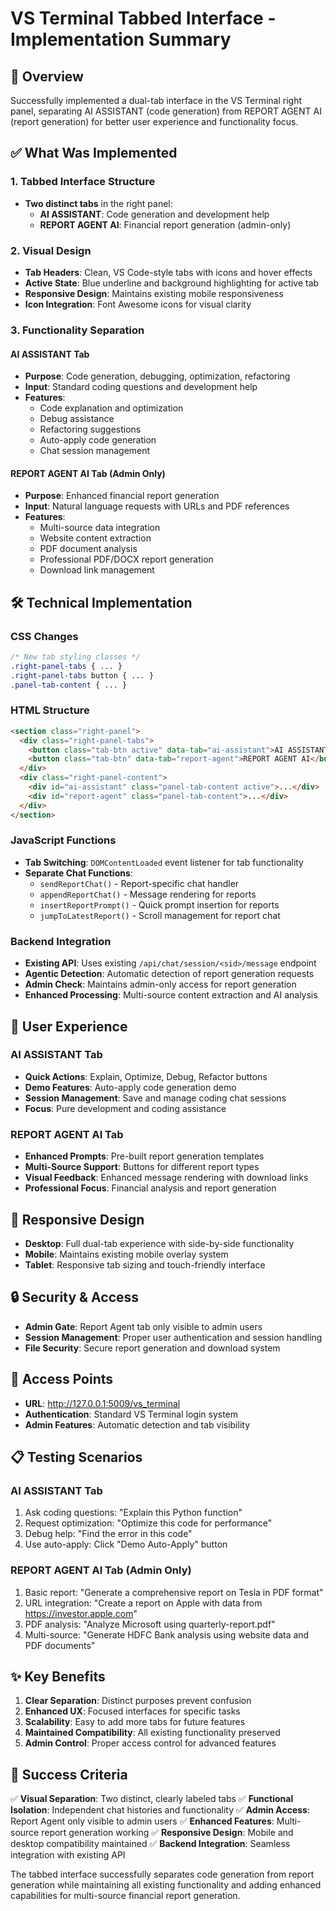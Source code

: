 # VS Terminal Tabbed Interface - Implementation Summary

## 🎯 **Overview**

Successfully implemented a dual-tab interface in the VS Terminal right panel, separating AI ASSISTANT (code generation) from REPORT AGENT AI (report generation) for better user experience and functionality focus.

## ✅ **What Was Implemented**

### **1. Tabbed Interface Structure**
- **Two distinct tabs** in the right panel:
  - **AI ASSISTANT**: Code generation and development help
  - **REPORT AGENT AI**: Financial report generation (admin-only)

### **2. Visual Design**
- **Tab Headers**: Clean, VS Code-style tabs with icons and hover effects
- **Active State**: Blue underline and background highlighting for active tab
- **Responsive Design**: Maintains existing mobile responsiveness
- **Icon Integration**: Font Awesome icons for visual clarity

### **3. Functionality Separation**

#### **AI ASSISTANT Tab**
- **Purpose**: Code generation, debugging, optimization, refactoring
- **Input**: Standard coding questions and development help
- **Features**:
  - Code explanation and optimization
  - Debug assistance
  - Refactoring suggestions
  - Auto-apply code generation
  - Chat session management

#### **REPORT AGENT AI Tab** (Admin Only)
- **Purpose**: Enhanced financial report generation
- **Input**: Natural language requests with URLs and PDF references
- **Features**:
  - Multi-source data integration
  - Website content extraction
  - PDF document analysis
  - Professional PDF/DOCX report generation
  - Download link management

## 🛠 **Technical Implementation**

### **CSS Changes**
```css
/* New tab styling classes */
.right-panel-tabs { ... }
.right-panel-tabs button { ... }
.panel-tab-content { ... }
```

### **HTML Structure**
```html
<section class="right-panel">
  <div class="right-panel-tabs">
    <button class="tab-btn active" data-tab="ai-assistant">AI ASSISTANT</button>
    <button class="tab-btn" data-tab="report-agent">REPORT AGENT AI</button>
  </div>
  <div class="right-panel-content">
    <div id="ai-assistant" class="panel-tab-content active">...</div>
    <div id="report-agent" class="panel-tab-content">...</div>
  </div>
</section>
```

### **JavaScript Functions**
- **Tab Switching**: `DOMContentLoaded` event listener for tab functionality
- **Separate Chat Functions**: 
  - `sendReportChat()` - Report-specific chat handler
  - `appendReportChat()` - Message rendering for reports
  - `insertReportPrompt()` - Quick prompt insertion for reports
  - `jumpToLatestReport()` - Scroll management for report chat

### **Backend Integration**
- **Existing API**: Uses existing `/api/chat/session/<sid>/message` endpoint
- **Agentic Detection**: Automatic detection of report generation requests
- **Admin Check**: Maintains admin-only access for report generation
- **Enhanced Processing**: Multi-source content extraction and AI analysis

## 🎨 **User Experience**

### **AI ASSISTANT Tab**
- **Quick Actions**: Explain, Optimize, Debug, Refactor buttons
- **Demo Features**: Auto-apply code generation demo
- **Session Management**: Save and manage coding chat sessions
- **Focus**: Pure development and coding assistance

### **REPORT AGENT AI Tab**
- **Enhanced Prompts**: Pre-built report generation templates
- **Multi-Source Support**: Buttons for different report types
- **Visual Feedback**: Enhanced message rendering with download links
- **Professional Focus**: Financial analysis and report generation

## 📱 **Responsive Design**

- **Desktop**: Full dual-tab experience with side-by-side functionality
- **Mobile**: Maintains existing mobile overlay system
- **Tablet**: Responsive tab sizing and touch-friendly interface

## 🔒 **Security & Access**

- **Admin Gate**: Report Agent tab only visible to admin users
- **Session Management**: Proper user authentication and session handling
- **File Security**: Secure report generation and download system

## 🚀 **Access Points**

- **URL**: http://127.0.0.1:5009/vs_terminal
- **Authentication**: Standard VS Terminal login system
- **Admin Features**: Automatic detection and tab visibility

## 📋 **Testing Scenarios**

### **AI ASSISTANT Tab**
1. Ask coding questions: "Explain this Python function"
2. Request optimization: "Optimize this code for performance"
3. Debug help: "Find the error in this code"
4. Use auto-apply: Click "Demo Auto-Apply" button

### **REPORT AGENT AI Tab** (Admin Only)
1. Basic report: "Generate a comprehensive report on Tesla in PDF format"
2. URL integration: "Create a report on Apple with data from https://investor.apple.com"
3. PDF analysis: "Analyze Microsoft using quarterly-report.pdf"
4. Multi-source: "Generate HDFC Bank analysis using website data and PDF documents"

## ✨ **Key Benefits**

1. **Clear Separation**: Distinct purposes prevent confusion
2. **Enhanced UX**: Focused interfaces for specific tasks
3. **Scalability**: Easy to add more tabs for future features
4. **Maintained Compatibility**: All existing functionality preserved
5. **Admin Control**: Proper access control for advanced features

## 🎯 **Success Criteria**

✅ **Visual Separation**: Two distinct, clearly labeled tabs
✅ **Functional Isolation**: Independent chat histories and functionality
✅ **Admin Access**: Report Agent only visible to admin users
✅ **Enhanced Features**: Multi-source report generation working
✅ **Responsive Design**: Mobile and desktop compatibility maintained
✅ **Backend Integration**: Seamless integration with existing API

The tabbed interface successfully separates code generation from report generation while maintaining all existing functionality and adding enhanced capabilities for multi-source financial report generation.
